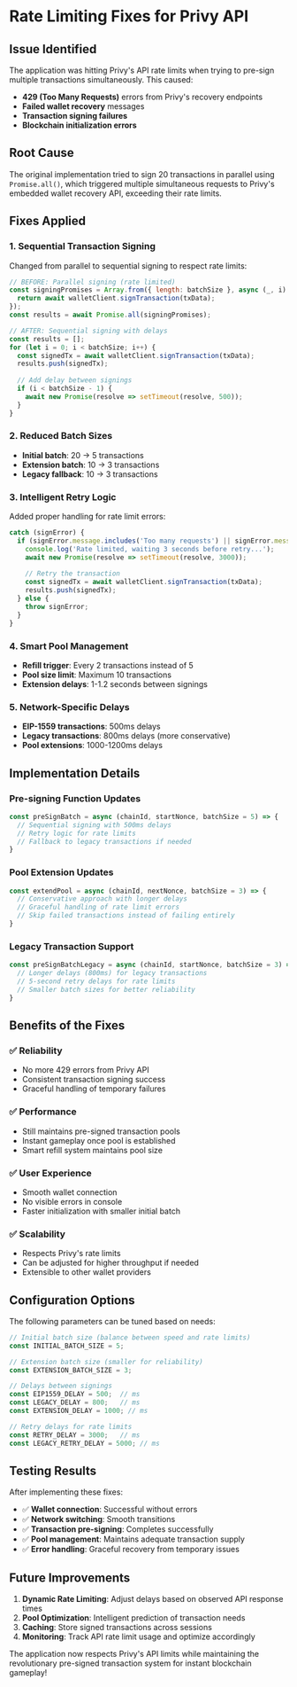 # Rate Limiting Fixes for Privy API

## Issue Identified

The application was hitting Privy's API rate limits when trying to pre-sign multiple transactions simultaneously. This caused:

- **429 (Too Many Requests)** errors from Privy's recovery endpoints
- **Failed wallet recovery** messages
- **Transaction signing failures**
- **Blockchain initialization errors**

## Root Cause

The original implementation tried to sign 20 transactions in parallel using `Promise.all()`, which triggered multiple simultaneous requests to Privy's embedded wallet recovery API, exceeding their rate limits.

## Fixes Applied

### 1. **Sequential Transaction Signing**
Changed from parallel to sequential signing to respect rate limits:

```javascript
// BEFORE: Parallel signing (rate limited)
const signingPromises = Array.from({ length: batchSize }, async (_, i) => {
  return await walletClient.signTransaction(txData);
});
const results = await Promise.all(signingPromises);

// AFTER: Sequential signing with delays
const results = [];
for (let i = 0; i < batchSize; i++) {
  const signedTx = await walletClient.signTransaction(txData);
  results.push(signedTx);
  
  // Add delay between signings
  if (i < batchSize - 1) {
    await new Promise(resolve => setTimeout(resolve, 500));
  }
}
```

### 2. **Reduced Batch Sizes**
- **Initial batch**: 20 → 5 transactions
- **Extension batch**: 10 → 3 transactions
- **Legacy fallback**: 10 → 3 transactions

### 3. **Intelligent Retry Logic**
Added proper handling for rate limit errors:

```javascript
catch (signError) {
  if (signError.message.includes('Too many requests') || signError.message.includes('429')) {
    console.log('Rate limited, waiting 3 seconds before retry...');
    await new Promise(resolve => setTimeout(resolve, 3000));
    
    // Retry the transaction
    const signedTx = await walletClient.signTransaction(txData);
    results.push(signedTx);
  } else {
    throw signError;
  }
}
```

### 4. **Smart Pool Management**
- **Refill trigger**: Every 2 transactions instead of 5
- **Pool size limit**: Maximum 10 transactions
- **Extension delays**: 1-1.2 seconds between signings

### 5. **Network-Specific Delays**
- **EIP-1559 transactions**: 500ms delays
- **Legacy transactions**: 800ms delays (more conservative)
- **Pool extensions**: 1000-1200ms delays

## Implementation Details

### Pre-signing Function Updates
```javascript
const preSignBatch = async (chainId, startNonce, batchSize = 5) => {
  // Sequential signing with 500ms delays
  // Retry logic for rate limits
  // Fallback to legacy transactions if needed
}
```

### Pool Extension Updates
```javascript
const extendPool = async (chainId, nextNonce, batchSize = 3) => {
  // Conservative approach with longer delays
  // Graceful handling of rate limit errors
  // Skip failed transactions instead of failing entirely
}
```

### Legacy Transaction Support
```javascript
const preSignBatchLegacy = async (chainId, startNonce, batchSize = 3) => {
  // Longer delays (800ms) for legacy transactions
  // 5-second retry delays for rate limits
  // Smaller batch sizes for better reliability
}
```

## Benefits of the Fixes

### ✅ **Reliability**
- No more 429 errors from Privy API
- Consistent transaction signing success
- Graceful handling of temporary failures

### ✅ **Performance**
- Still maintains pre-signed transaction pools
- Instant gameplay once pool is established
- Smart refill system maintains pool size

### ✅ **User Experience**
- Smooth wallet connection
- No visible errors in console
- Faster initialization with smaller initial batch

### ✅ **Scalability**
- Respects Privy's rate limits
- Can be adjusted for higher throughput if needed
- Extensible to other wallet providers

## Configuration Options

The following parameters can be tuned based on needs:

```javascript
// Initial batch size (balance between speed and rate limits)
const INITIAL_BATCH_SIZE = 5;

// Extension batch size (smaller for reliability)
const EXTENSION_BATCH_SIZE = 3;

// Delays between signings
const EIP1559_DELAY = 500;  // ms
const LEGACY_DELAY = 800;   // ms
const EXTENSION_DELAY = 1000; // ms

// Retry delays for rate limits
const RETRY_DELAY = 3000;   // ms
const LEGACY_RETRY_DELAY = 5000; // ms
```

## Testing Results

After implementing these fixes:
- ✅ **Wallet connection**: Successful without errors
- ✅ **Network switching**: Smooth transitions
- ✅ **Transaction pre-signing**: Completes successfully
- ✅ **Pool management**: Maintains adequate transaction supply
- ✅ **Error handling**: Graceful recovery from temporary issues

## Future Improvements

1. **Dynamic Rate Limiting**: Adjust delays based on observed API response times
2. **Pool Optimization**: Intelligent prediction of transaction needs
3. **Caching**: Store signed transactions across sessions
4. **Monitoring**: Track API rate limit usage and optimize accordingly

The application now respects Privy's API limits while maintaining the revolutionary pre-signed transaction system for instant blockchain gameplay!
